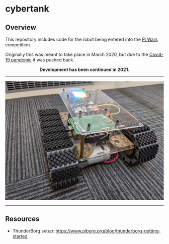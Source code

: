 # cybertank

## Overview
This repository includes code for the robot being entered into the [Pi Wars](https://piwars.org/) competition.

Originally this was meant to take place in March 2020, but due to the [Covid-19 pandemic](https://en.wikipedia.org/wiki/COVID-19) it was pushed back.

<div align="center">
   <b>Development has been continued in 2021.</b>
</div>

---

![image](https://github.com/jameskeywood/cybertank/blob/master/cybertank.jpg)

---

## Resources
- ThunderBorg setup: https://www.piborg.org/blog/thunderborg-getting-started
